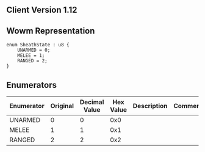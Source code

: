 ## Client Version 1.12

## Wowm Representation
```rust,ignore
enum SheathState : u8 {
    UNARMED = 0;    
    MELEE = 1;    
    RANGED = 2;    
}

```
## Enumerators
| Enumerator | Original | Decimal Value | Hex Value | Description | Comment |
| --------- | -------- | ------------- | --------- | ----------- | ------- |
| UNARMED | 0 | 0 | 0x0 |  |  |
| MELEE | 1 | 1 | 0x1 |  |  |
| RANGED | 2 | 2 | 0x2 |  |  |
